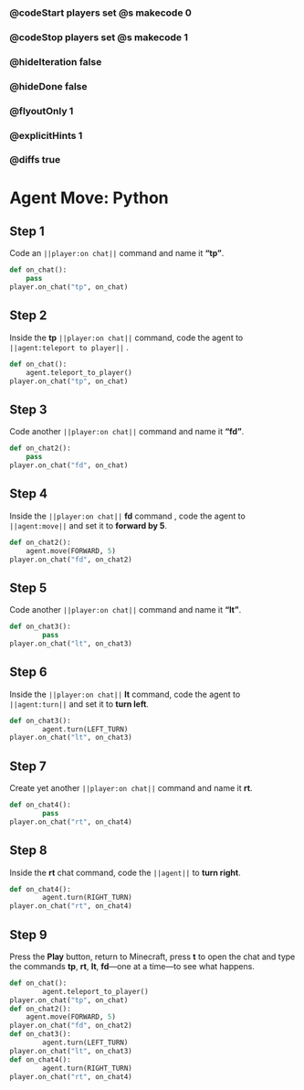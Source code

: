 ### @codeStart players set @s makecode 0
### @codeStop players set @s makecode 1

### @hideIteration false
### @hideDone false
### @flyoutOnly 1
### @explicitHints 1
### @diffs true
# Agent Move: Python

## Step 1
Code an ``||player:on chat||`` command and name it **“tp”**.

```python
def on_chat():
    pass
player.on_chat("tp", on_chat)
```

## Step 2

Inside the **tp**  ``||player:on chat||`` command, code the agent to ``||agent:teleport to player||`` .

```python
def on_chat():
    agent.teleport_to_player()
player.on_chat("tp", on_chat)
```

## Step 3

Code another ``||player:on chat||`` command and name it **“fd”**.

```python
def on_chat2():
    pass
player.on_chat("fd", on_chat)
```

## Step 4

Inside the  ``||player:on chat||`` **fd** command , code the agent to ``||agent:move||`` and set it to **forward by 5**. 

```python
def on_chat2():
    agent.move(FORWARD, 5)
player.on_chat("fd", on_chat2)
```

## Step 5

Code another ``||player:on chat||`` command and name it **“lt”**.

```python
def on_chat3():
        pass
player.on_chat("lt", on_chat3)
```

## Step 6

Inside the ``||player:on chat||`` **lt** command, code the agent to ``||agent:turn||`` and set it to **turn left**.

```python
def on_chat3():
        agent.turn(LEFT_TURN)
player.on_chat("lt", on_chat3)
```

## Step 7

Create yet another ``||player:on chat||`` command and name it **rt**.

```python
def on_chat4():
        pass
player.on_chat("rt", on_chat4)
```

## Step 8

Inside the **rt** chat command, code the ``||agent||`` to **turn right**.

```python
def on_chat4():
        agent.turn(RIGHT_TURN)
player.on_chat("rt", on_chat4)
```

## Step 9

Press the **Play** button, return to Minecraft, press **t** to open the chat and type the commands **tp**, **rt**, **lt**, **fd**—one at a time—to see what happens.

```python
def on_chat():
        agent.teleport_to_player()
player.on_chat("tp", on_chat)
def on_chat2():
    agent.move(FORWARD, 5)
player.on_chat("fd", on_chat2)
def on_chat3():
        agent.turn(LEFT_TURN)
player.on_chat("lt", on_chat3)
def on_chat4():
        agent.turn(RIGHT_TURN)
player.on_chat("rt", on_chat4)
```

